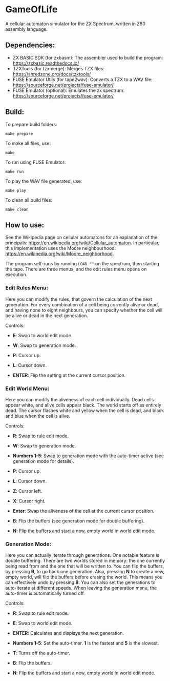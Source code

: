 # GameOfLife

A cellular automaton simulator for the ZX Spectrum, written in Z80 assembly language.

## Dependencies:

- ZX BASIC SDK (for zxbasm): The assembler used to build the program: https://zxbasic.readthedocs.io/
- TZXTools (for tzxmerge): Merges TZX files: https://shredzone.org/docs/tzxtools/
- FUSE Emulator Utils (for tape2wav): Converts a TZX to a WAV file: https://sourceforge.net/projects/fuse-emulator/
- FUSE Emulator (optional): Emulates the zx spectrum: https://sourceforge.net/projects/fuse-emulator/

## Build:

To prepare build folders:
```
make prepare
```

To make all files, use:
```
make
```

To run using FUSE Emulator:
```
make run
```

To play the WAV file generated, use:
```
make play
```

To clean all build files:
```
make clean
```

## How to use:

See the Wikipedia page on cellular automatons for an explanation of the principals: https://en.wikipedia.org/wiki/Cellular_automaton.
In particular, this implementation uses the Moore neighbourhood: https://en.wikipedia.org/wiki/Moore_neighborhood.

The program self-runs by running `LOAD ""` on the spectrum, then starting the tape. There are three menus, and the edit rules menu opens on execution.

### Edit Rules Menu:

Here you can modify the rules, that govern the calculation of the next generation. For every combination of a cell being currently alive or dead, and having
none to eight neighbours, you can specify whether the cell will be alive or dead in the next generation.

Controls:

- **E**: Swap to world edit mode.
- **W**: Swap to generation mode.


- **P**: Cursor up.
- **L**: Cursor down.
- **ENTER**: Flip the setting at the current cursor position.

### Edit World Menu:

Here you can modify the aliveness of each cell individually. Dead cells appear white, and alive cells appear black. The world starts off as entirely dead.
The cursor flashes white and yellow when the cell is dead, and black and blue when the cell is alive.

Controls:

- **R**: Swap to rule edit mode.
- **W**: Swap to generation mode.
- **Numbers 1-5**: Swap to generation mode with the auto-timer active (see generation mode for details).


- **P**: Cursor up.
- **L**: Cursor down.
- **Z**: Cursor left.
- **X**: Cursor right.
- **Enter**: Swap the aliveness of the cell at the current cursor position.


- **B**: Flip the buffers (see generation mode for double buffering).
- **N**: Flip the buffers and start a new, empty world in world edit mode.

### Generation Mode:

Here you can actually iterate through generations. One notable feature is double buffering. There are two worlds stored in memory: the one currently being
read from and the one that will be written to. You can flip the buffers, by pressing **B**, to go back one generation. Also, pressing **N** to create a new,
empty world, will flip the buffers before erasing the world. This means you can effectively undo by pressing **B**. 
You can also set the generations to auto-iterate at different speeds. When leaving the generation menu, the auto-timer is automatically turned off.

Controls:

- **R**: Swap to rule edit mode.
- **E**: Swap to world edit mode.


- **ENTER**: Calculates and displays the next generation.
- **Numbers 1-5**: Set the auto-timer. **1** is the fastest and **5** is the slowest.
- **T**: Turns off the auto-timer.


- **B**: Flip the buffers.
- **N**: Flip the buffers and start a new, empty world in world edit mode.

